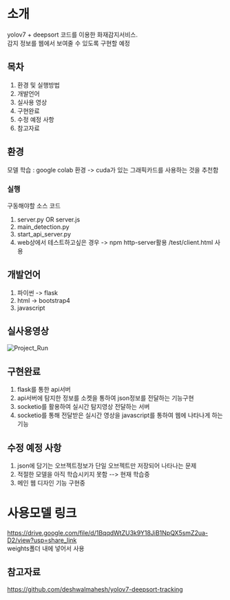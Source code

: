# 소개
yolov7 + deepsort 코드를 이용한 화재감지서비스. <br/>
감지 정보를 웹에서 보여줄 수 있도록 구현할 예정

## 목차
1. 환경 및 실행방법
2. 개발언어
3. 실사용 영상
4. 구현완료
5. 수정 예정 사항
6. 참고자료

## 환경
모델 학습 : google colab 환경 -> cuda가 있는 그래픽카드를 사용하는 것을 추천함<br/>
### 실행
구동해야할 소스 코드<br/>
1. server.py OR server.js
2. main_detection.py
3. start_api_server.py
4. web상에서 테스트하고싶은 경우 -> npm http-server활용 /test/client.html 사용

## 개발언어
1. 파이썬 -> flask
2. html -> bootstrap4
3. javascript

## 실사용영상
![Project_Run](https://youtu.be/LzrBnzF2Fzw)

## 구현완료
1. flask를 통한 api서버
2. api서버에 탐지한 정보를 소켓을 통하여 json정보를 전달하는 기능구현
3. socketio를 활용하여 실시간 탐지영상 전달하는 서버
4. socketio를 통해 전달받은 실시간 영상을 javascript를 통하여 웹에 나타나게 하는 기능

## 수정 예정 사항
1. json에 담기는 오브젝트정보가 단일 오브젝트만 저장되어 나타나는 문제
2. 적절한 모델을 아직 학습시키지 못함 --> 현재 학습중
3. 메인 웹 디자인 기능 구현중

# 사용모델 링크
https://drive.google.com/file/d/1BqqdWtZU3k9Y18JiB1NpQX5smZ2ua-D2/view?usp=share_link <br>
weights폴더 내에 넣어서 사용


## 참고자료
https://github.com/deshwalmahesh/yolov7-deepsort-tracking
